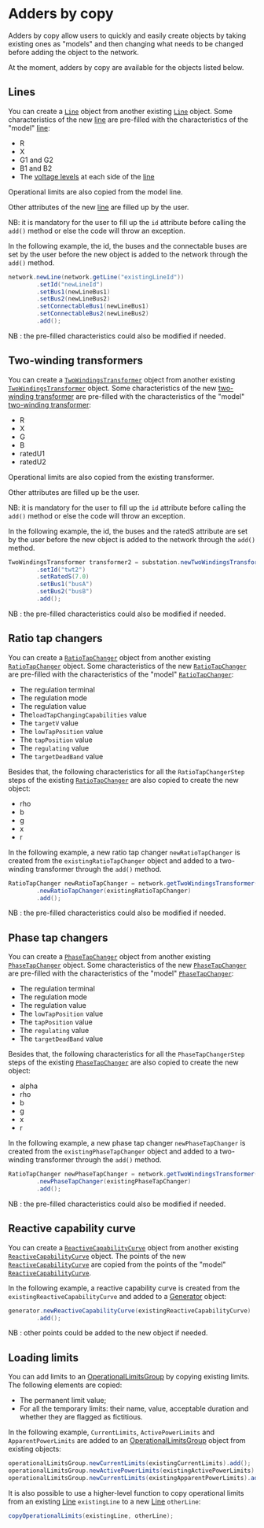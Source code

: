 # Adders by copy

Adders by copy allow users to quickly and easily create objects by taking existing ones as "models" and then changing what needs to be changed before adding the object to the network.

At the moment, adders by copy are available for the objects listed below.

## Lines

You can create a [`Line`](network_subnetwork.md#line) object from another existing [`Line`](network_subnetwork.md#line) object.
Some characteristics of the new [line](network_subnetwork.md#line) are pre-filled with the characteristics of the "model" [line](network_subnetwork.md#line):
- R
- X
- G1 and G2
- B1 and B2
- The [voltage levels](network_subnetwork.md#voltage-level) at each side of the [line](network_subnetwork.md#line)

Operational limits are also copied from the model line.

Other attributes of the new [line](network_subnetwork.md#line) are filled up by the user.

NB: it is mandatory for the user to fill up the `id` attribute before calling the `add()` method or else the code will throw an exception.

In the following example, the id, the buses and the connectable buses are set by the user before the new object is added to the network through the `add()` method.

```java
network.newLine(network.getLine("existingLineId"))
        .setId("newLineId")
        .setBus1(newLineBus1)
        .setBus2(newLineBus2)
        .setConnectableBus1(newLineBus1)
        .setConnectableBus2(newLineBus2)
        .add();
```

NB : the pre-filled characteristics could also be modified if needed.

## Two-winding transformers

You can create a [`TwoWindingsTransformer`](network_subnetwork.md#two-winding-transformer) object from another existing [`TwoWindingsTransformer`](network_subnetwork.md#two-winding-transformer) object.
Some characteristics of the new [two-winding transformer](network_subnetwork.md#two-winding-transformer) are pre-filled with the characteristics of the "model" [two-winding transformer](network_subnetwork.md#two-winding-transformer):
- R
- X
- G
- B
- ratedU1
- ratedU2

Operational limits are also copied from the existing transformer.


Other attributes are filled up be the user.

NB: it is mandatory for the user to fill up the `id` attribute before calling the `add()` method or else the code will throw an exception.

In the following example, the id, the buses and the ratedS attribute are set by the user before the new object is added to the network through the `add()` method.

```java
TwoWindingsTransformer transformer2 = substation.newTwoWindingsTransformer(transformer1)
        .setId("twt2")
        .setRatedS(7.0)
        .setBus1("busA")
        .setBus2("busB")
        .add();
```

NB : the pre-filled characteristics could also be modified if needed.

## Ratio tap changers

You can create a [`RatioTapChanger`](additional.md#ratio-tap-changer) object from another existing [`RatioTapChanger`](additional.md#ratio-tap-changer) object.
Some characteristics of the new [`RatioTapChanger`](additional.md#ratio-tap-changer) are pre-filled with the characteristics of the "model" [`RatioTapChanger`](additional.md#ratio-tap-changer):
- The regulation terminal
- The regulation mode
- The regulation value
- The`loadTapChangingCapabilities` value
- The `targetV` value
- The `lowTapPosition` value
- The `tapPosition` value
- The `regulating` value
- The `targetDeadBand` value

Besides that, the following characteristics for all the `RatioTapChangerStep` steps of the existing [`RatioTapChanger`](additional.md#ratio-tap-changer) are also copied to create the new object:
- rho
- b
- g
- x
- r

In the following example, a new ratio tap changer `newRatioTapChanger` is created from the `existingRatioTapChanger` object and added to a two-winding transformer through the `add()` method.

```java
RatioTapChanger newRatioTapChanger = network.getTwoWindingsTransformer("transformerId")
        .newRatioTapChanger(existingRatioTapChanger)
        .add();
```

NB : the pre-filled characteristics could also be modified if needed.


## Phase tap changers

You can create a [`PhaseTapChanger`](additional.md#phase-tap-changer) object from another existing [`PhaseTapChanger`](additional.md#phase-tap-changer) object.
Some characteristics of the new [`PhaseTapChanger`](additional.md#phase-tap-changer) are pre-filled with the characteristics of the "model" [`PhaseTapChanger`](additional.md#phase-tap-changer):
- The regulation terminal
- The regulation mode
- The regulation value
- The `lowTapPosition` value
- The `tapPosition` value
- The `regulating` value
- The `targetDeadBand` value

Besides that, the following characteristics for all the `PhaseTapChangerStep` steps of the existing [`PhaseTapChanger`](additional.md#phase-tap-changer) are also copied to create the new object:
- alpha
- rho
- b
- g
- x
- r

In the following example, a new phase tap changer `newPhaseTapChanger` is created from the `existingPhaseTapChanger` object and added to a two-winding transformer through the `add()` method.

```java
RatioTapChanger newPhaseTapChanger = network.getTwoWindingsTransformer("transformerId")
        .newPhaseTapChanger(existingPhaseTapChanger)
        .add();
```

NB : the pre-filled characteristics could also be modified if needed.

## Reactive capability curve

You can create a [`ReactiveCapabilityCurve`](additional.md#reactive-capability-curve) object from another existing  [`ReactiveCapabilityCurve`](additional.md#reactive-capability-curve) object.
The points of the new  [`ReactiveCapabilityCurve`](additional.md#reactive-capability-curve) are copied from the points of the "model"  [`ReactiveCapabilityCurve`](additional.md#reactive-capability-curve).

In the following example, a reactive capability curve is created from the `existingReactiveCapabilityCurve` and added to a [Generator](network_subnetwork.md#generator) object:

```java
generator.newReactiveCapabilityCurve(existingReactiveCapabilityCurve)
        .add();
```

NB : other points could be added to the new object if needed.

## Loading limits

You can add limits to an [OperationalLimitsGroup](additional.md#limit-group-collection) by copying existing limits. The following elements are copied:
- The permanent limit value;
- For all the temporary limits: their name, value, acceptable duration and whether they are flagged as fictitious.

In the following example, `CurrentLimits`, `ActivePowerLimits` and `ApparentPowerLimits` are added to an [OperationalLimitsGroup](additional.md#limit-group-collection) object from existing objects:

```java
operationalLimitsGroup.newCurrentLimits(existingCurrentLimits).add();
operationalLimitsGroup.newActivePowerLimits(existingActivePowerLimits).add();
operationalLimitsGroup.newCurrentLimits(existingApparentPowerLimits).add();
```

It is also possible to use a higher-level function to copy operational limits from an existing [Line](network_subnetwork.md#line) `existingLine` to a new [Line](network_subnetwork.md#line) `otherLine`:

```java
copyOperationalLimits(existingLine, otherLine);
```
